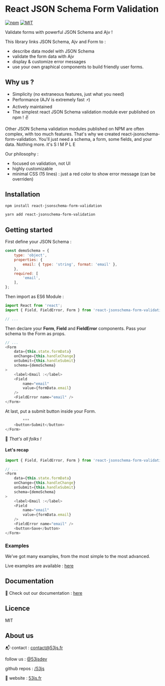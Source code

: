 # React JSON Schema Form Validation

[![npm](http://img.shields.io/npm/v/react-jsonschema-form-validation.svg?style=flat)](https://npmjs.org/package/react-jsonschema-form-validation "View this project on npm") 
[![MIT](http://img.shields.io/badge/license-MIT-brightgreen.svg)](http://opensource.org/licenses/MIT) 

Validate forms with powerful JSON Schema and Ajv !

This library links JSON Schema, Ajv and Form to :
- describe data model with JSON Schema
- validate the form data with Ajv
- display & customize error messages
- use your own graphical components to build friendly user forms.

## Why us ?
- Simplicity (no extraneous features, just what you need)
- Performance (AJV is extremely fast _:zap:_)
- Actively maintained
- The simplest react JSON Schema validation module ever published on npm ! :v:

Other JSON Schema validation modules published on NPM are often complex, with too much features.
That's why we created react-jsonschema-form-validation. 
You'll just need a schema, a form, some fields, and your data. Nothing more. <i class="fa fa-arrow-right"></i> it's S I M P L E

Our philosophy :
- focused on validation, not UI    
- highly customizable
- minimal CSS (15 lines) : just a red color to show error message (can be overriden)

## Installation

```bash
npm install react-jsonschema-form-validation
```

```bash
yarn add react-jsonschema-form-validation
```

## Getting started

First define your JSON Schema :

```js
const demoSchema = {
	type: 'object',
	properties: {
		email: { type: 'string', format: 'email' },
	},
	required: [
		'email',
	],
};
```

Then import as ES6 Module :
```js
import React from 'react';
import { Field, FieldError, Form } from 'react-jsonschema-form-validation';

// ...
```
Then declare your __Form__, __Field__ and __FieldError__ components.
Pass your schema to the Form as props.
```js
// ...
<Form
	data={this.state.formData}
	onChange={this.handleChange}
	onSubmit={this.handleSubmit}
	schema={demoSchema}
>
	<label>Email :</label>
	<Field
		name="email"
		value={formData.email}
	/>
	<FieldError name="email" />
</Form>
```
At last, put a submit button inside your Form.  

```js
		***
	<button>Submit</button>
</Form>
```

🎵 _That's all folks !_ 

#### Let's recap 

```js
import { Field, FieldError, Form } from 'react-jsonschema-form-validation';

// ...
<Form
	data={this.state.formData}
	onChange={this.handleChange}
	onSubmit={this.handleSubmit}
	schema={demoSchema}
>
	<label>Email :</label>
	<Field
		name="email"
		value={formData.email}
	/>
	<FieldError name="email" />
	<button>Save</button> 
</Form>
```

### Examples
We’ve got many examples, from the most simple to the most advanced.

Live examples are available : [here](https://53js.github.io/react-jsonschema-form-validation "examples")

## Documentation

📃 Check out our documentation : [here](https://53js.github.io/react-jsonschema-form-validation "documentation")

## Licence

MIT

## About us

📬 contact : contact@53js.fr

follow us : [@53jsdev](https://twitter.com/53jsdev "https://twitter.com/53jsdev")

github repos : [/53js](https://github.com/53js "https://github.com/53js")


🚀 website : [53js.fr](https://53js.fr "https://www.53js.fr")
